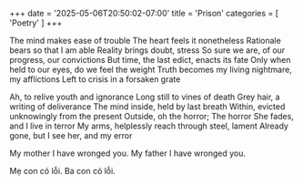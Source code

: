 +++
date = '2025-05-06T20:50:02-07:00'
title = 'Prison'
categories = [ 'Poetry' ]
+++

The mind makes ease of trouble
	The heart feels it nonetheless
Rationale bears so that I am able
	Reality brings doubt, stress
So sure we are, of our progress, our convictions
	But time, the last edict, enacts its fate
	Only when held to our eyes, do we feel the weight
Truth becomes my living nightmare, my afflictions
	Left to crisis in a forsaken grate

Ah, to relive youth and ignorance
	Long still to vines of death
Grey hair, a writing of deliverance
	The mind inside, held by last breath
Within, evicted unknowingly from the present
	Outside, oh the horror; The horror 
	She fades, and I live in terror
My arms, helplessly reach through steel, lament
	Already gone, but I see her, and my error

My mother I have wronged you. My father I have wronged you. 

Mẹ con có lỗi. Ba con có lỗi.